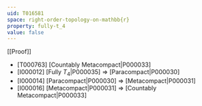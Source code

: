 ```yaml
---
uid: T016581
space: right-order-topology-on-mathbb{r}
property: fully-t_4
value: false
---
```

[[Proof]]

* [T000763] [Countably Metacompact|P000033]
* [I000012] [Fully $T_4$|P000035] => [Paracompact|P000030]
* [I000014] [Paracompact|P000030] => [Metacompact|P000031]
* [I000016] [Metacompact|P000031] => [Countably Metacompact|P000033]

